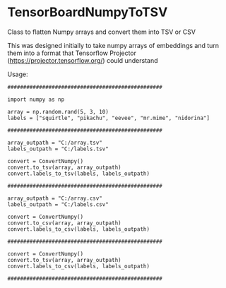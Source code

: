 # TensorBoardNumpyToTSV

Class to flatten Numpy arrays and convert them into TSV or CSV

This was designed initially to take numpy arrays of embeddings and turn them into
a format that Tensorflow Projector (https://projector.tensorflow.org/) could understand

Usage:

```
#################################################

import numpy as np

array = np.random.rand(5, 3, 10)
labels = ["squirtle", "pikachu", "eevee", "mr.mime", "nidorina"]

#################################################

array_outpath = "C:/array.tsv"
labels_outpath = "C:/labels.tsv"

convert = ConvertNumpy()
convert.to_tsv(array, array_outpath)
convert.labels_to_tsv(labels, labels_outpath)

#################################################

array_outpath = "C:/array.csv"
labels_outpath = "C:/labels.csv"

convert = ConvertNumpy()
convert.to_csv(array, array_outpath)
convert.labels_to_csv(labels, labels_outpath)

#################################################

convert = ConvertNumpy()
convert.to_tsv(array, array_outpath)
convert.labels_to_csv(labels, labels_outpath)

#################################################
```
